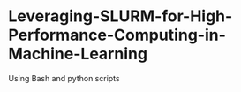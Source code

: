 # Leveraging-SLURM-for-High-Performance-Computing-in-Machine-Learning
Using Bash and python scripts
